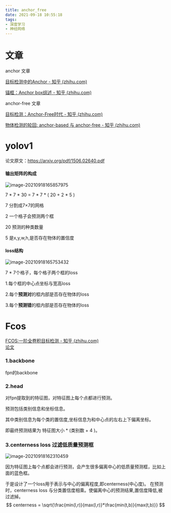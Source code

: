 ```yaml
---
title: anchor_free
date: 2021-09-18 10:55:18
tags:
- 深度学习
- 神经网络
---
```


# 文章

anchor 文章

[目标检测中的Anchor - 知乎 (zhihu.com)](https://zhuanlan.zhihu.com/p/55824651)

[锚框：Anchor box综述 - 知乎 (zhihu.com)](https://zhuanlan.zhihu.com/p/63024247)

anchor-free 文章

[目标检测：Anchor-Free时代 - 知乎 (zhihu.com)](https://zhuanlan.zhihu.com/p/62103812)

[物体检测的轮回: anchor-based 与 anchor-free - 知乎 (zhihu.com)](https://zhuanlan.zhihu.com/p/62372897)



# yolov1

论文原文：https://arxiv.org/pdf/1506.02640.pdf

#### 输出矩阵的构成

![image-20210918165857975](image-20210918165857975.png)

7 * 7 * 30 = 7 * 7 * ( 20 + 2 * 5 ) 

7 分割成7×7的网格

2 一个格子会预测两个框

20 预测的种类数量

5 是x,y,w,h,是否存在物体的置信度

#### loss结构

![image-20210918165753432](image-20210918165753432.png)

7 * 7个格子，每个格子两个框的loss

1.每个框的中心点坐标与宽高loss

2.每个**预测对**的框内部是否存在物体的loss

3.每个**预测错**的框内部是否存在物体的loss 





# Fcos 
[FCOS:一阶全卷积目标检测 - 知乎 (zhihu.com) ](https://zhuanlan.zhihu.com/p/63868458)   
[论文](https://arxiv.org/pdf/1904.01355.pdf)

### 1.backbone

fpn的backbone

### 2.head

对fpn提取到的特征图，对特征图上每个点都进行预测。

预测包括类别信息和坐标信息。

其中类别信息为每个类的置信度,坐标信息为和中心点的左右上下偏离坐标。

即最终预测结果为 特征图大小 * (类别数 + 4 )。

### 3.centerness loss 过滤低质量预测框

![image-20210918162310459](image-20210918162310459.png)

因为特征图上每个点都会进行预测，会产生很多偏离中心的低质量预测框，比如上面的蓝色框。

于是设计了一个loss用于表示与中心的偏离程度,即centerness(中心度)。
在预测时，centerness loss 与分类置信度相乘。使偏离中心的预测结果,置信度降低,被过滤掉。
$$
centerness = \sqrt{\frac{min(l,r)}{max(l,r)}*\frac{min(t,b)}{max(t,b)}}
$$





